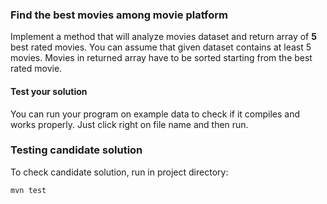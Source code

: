 ### Find the best movies among movie platform
Implement a method that will analyze movies dataset and return array of <b>5</b> best rated movies.
You can assume that given dataset contains at least 5 movies. Movies in returned array have to be sorted
starting from the best rated movie.

#### Test your solution
You can run your program on example data to check if it compiles and works properly.
Just click right on file name and then run.

### Testing candidate solution 

To check candidate solution, run in project directory:
```
mvn test
```

